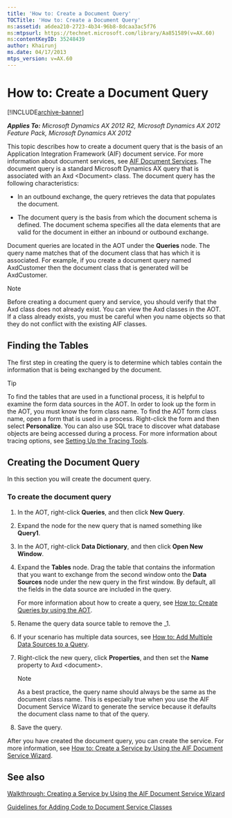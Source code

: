 ```yaml
---
title: 'How to: Create a Document Query'
TOCTitle: 'How to: Create a Document Query'
ms:assetid: a6dea210-2723-4b34-96b8-8dcaa3ac5f76
ms:mtpsurl: https://technet.microsoft.com/library/Aa851589(v=AX.60)
ms:contentKeyID: 35248439
author: Khairunj
ms.date: 04/17/2013
mtps_version: v=AX.60
---
```


# How to: Create a Document Query 


[!INCLUDE[archive-banner](includes/archive-banner.md)]


_**Applies To:** Microsoft Dynamics AX 2012 R2, Microsoft Dynamics AX 2012 Feature Pack, Microsoft Dynamics AX 2012_

This topic describes how to create a document query that is the basis of an Application Integration Framework (AIF) document service. For more information about document services, see [AIF Document Services](aif-document-services.md). The document query is a standard Microsoft Dynamics AX query that is associated with an Axd \<Document\> class. The document query has the following characteristics:

  - In an outbound exchange, the query retrieves the data that populates the document.

  - The document query is the basis from which the document schema is defined. The document schema specifies all the data elements that are valid for the document in either an inbound or outbound exchange.

Document queries are located in the AOT under the **Queries** node. The query name matches that of the document class that has which it is associated. For example, if you create a document query named AxdCustomer then the document class that is generated will be AxdCustomer.


> [!NOTE]
> <P>Before creating a document query and service, you should verify that the Axd class does not already exist. You can view the Axd classes in the AOT. If a class already exists, you must be careful when you name objects so that they do not conflict with the existing AIF classes.</P>



## Finding the Tables

The first step in creating the query is to determine which tables contain the information that is being exchanged by the document.


> [!TIP]
> <P>To find the tables that are used in a functional process, it is helpful to examine the form data sources in the AOT. In order to look up the form in the AOT, you must know the form class name. To find the AOT form class name, open a form that is used in a process. Right-click the form and then select <STRONG>Personalize</STRONG>. You can also use SQL trace to discover what database objects are being accessed during a process. For more information about tracing options, see <A href="https://technet.microsoft.com/library/aa637570(v=ax.60)">Setting Up the Tracing Tools</A>.</P>



## Creating the Document Query

In this section you will create the document query.

### To create the document query

1.  In the AOT, right-click **Queries**, and then click **New Query**.

2.  Expand the node for the new query that is named something like **Query1**.

3.  In the AOT, right-click **Data Dictionary**, and then click **Open New Window**.

4.  Expand the **Tables** node. Drag the table that contains the information that you want to exchange from the second window onto the **Data Sources** node under the new query in the first window. By default, all the fields in the data source are included in the query.
    
    For more information about how to create a query, see [How to: Create Queries by using the AOT](https://technet.microsoft.com/library/bb314753\(v=ax.60\)).

5.  Rename the query data source table to remove the \_1.

6.  If your scenario has multiple data sources, see [How to: Add Multiple Data Sources to a Query](https://technet.microsoft.com/library/aa880078\(v=ax.60\)).

7.  Right-click the new query, click **Properties**, and then set the **Name** property to Axd \<document\>.
    

    > [!NOTE]
    > <P>As a best practice, the query name should always be the same as the document class name. This is especially true when you use the AIF Document Service Wizard to generate the service because it defaults the document class name to that of the query.</P>



8.  Save the query.

After you have created the document query, you can create the service. For more information, see [How to: Create a Service by Using the AIF Document Service Wizard](how-to-create-a-service-by-using-the-aif-document-service-wizard.md).

## See also

[Walkthrough: Creating a Service by Using the AIF Document Service Wizard](walkthrough-creating-a-service-by-using-the-aif-document-service-wizard.md)

[Guidelines for Adding Code to Document Service Classes](guidelines-for-adding-code-to-document-service-classes.md)

